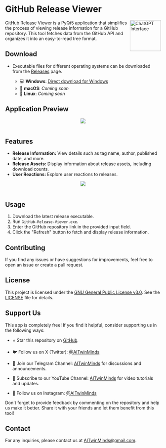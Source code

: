 # GitHub Release Viewer

<img align="right" width="100" height="100" src="https://github.com/AITwinMinds/GitHub-Release-Viewer/assets/127874551/0219f7a0-8e75-490c-8464-55a9172819ff" alt="ChatGPT Interface">

GitHub Release Viewer is a PyQt5 application that simplifies the process of viewing release information for a GitHub repository. This tool fetches data from the GitHub API and organizes it into an easy-to-read tree format.


## Download

- Executable files for different operating systems can be downloaded from the [Releases](https://github.com/AITwinMinds/GitHub-Release-Viewer/releases) page.

  - 💻 **Windows**: [Direct download for Windows](https://github.com/AITwinMinds/GitHub-Release-Viewer/releases/latest/download/GitHub-Release-Viewer.exe)
  - 🍏 **macOS**: *Coming soon*
  - 🐧 **Linux**: *Coming soon*

## Application Preview

<div align="center">
  <img src="https://github.com/AITwinMinds/GitHub-Release-Viewer/assets/127874551/a552a385-9f3c-44ea-b75a-68920547e0e6" />
</div>
<br>

## Features

- **Release Information:** View details such as tag name, author, published date, and more.
- **Release Assets:** Display information about release assets, including download counts.
- **User Reactions:** Explore user reactions to releases.

<div align="center">
  <img src="https://github.com/AITwinMinds/GitHub-Release-Viewer/assets/127874551/e599fa58-5249-4ab8-a55e-0f47df8eb479" />
</div>
<br>

## Usage

1. Download the latest release executable.
2. Run `GitHub-Release-Viewer.exe`.
3. Enter the GitHub repository link in the provided input field.
4. Click the "Refresh" button to fetch and display release information.

## Contributing

If you find any issues or have suggestions for improvements, feel free to open an issue or create a pull request.

## License

This project is licensed under the [GNU General Public License v3.0](LICENSE). See the [LICENSE](LICENSE) file for details.

## Support Us

This app is completely free! If you find it helpful, consider supporting us in the following ways:

- ⭐ Star this repository on [GitHub](https://github.com/AITwinMinds/GitHub-Release-Viewer).
  
- 🐦 Follow us on X (Twitter): [@AITwinMinds](https://twitter.com/AITwinMinds)

- 📣 Join our Telegram Channel: [AITwinMinds](https://t.me/AITwinMinds) for discussions and announcements.

- 🎥 Subscribe to our YouTube Channel: [AITwinMinds](https://www.youtube.com/@AITwinMinds) for video tutorials and updates.

- 📸 Follow us on Instagram: [@AITwinMinds](https://www.instagram.com/AITwinMinds)


Don't forget to provide feedback by commenting on the repository and help us make it better. Share it with your friends and let them benefit from this tool!

## Contact

For any inquiries, please contact us at [AITwinMinds@gmail.com](mailto:AITwinMinds@gmail.com).

